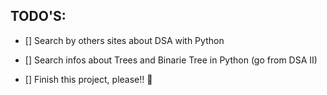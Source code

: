 ## TODO'S:

- [] Search by others sites about DSA with Python

- [] Search infos about Trees and Binarie Tree in Python (go from DSA II)

- [] Finish this project, please!! 🙏